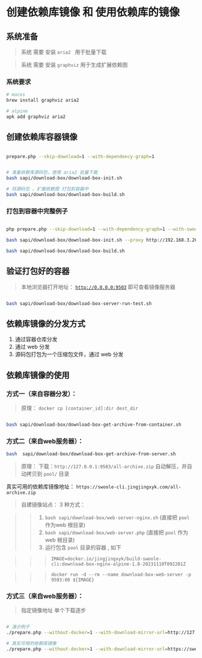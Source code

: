 # 创建依赖库镜像 和 使用依赖库的镜像

## 系统准备

> 系统 需要 安装 `aria2 ` 用于批量下载

> 系统 需要 安装 `graphviz` 用于生成扩展依赖图

### 系统要求

```bash
# macos
brew install graphviz aria2

# alpine
apk add graphviz aria2

```

## 创建依赖库容器镜像

```bash

prepare.php --skip-download=1 --with-dependency-graph=1


# 准备依赖库源码包，使用 aria2 批量下载
bash sapi/download-box/download-box-init.sh

# 将源码包 、扩展依赖图 打包到容器中
bash sapi/download-box/download-box-build.sh

```

### 打包到容器中完整例子

```bash

php prepare.php --skip-download=1 --with-dependency-graph=1 --with-swoole-pgsql=1 +apcu +ds +xlswriter +ssh2 +inotify

bash sapi/download-box/download-box-init.sh --proxy http://192.168.3.26:8015

bash sapi/download-box/download-box-build.sh


```

## 验证打包好的容器

> 本地浏览器打开地址：   [`http://0.0.0.0:9503`](http://0.0.0.0:9503)  即可查看镜像服务器

```bash

bash sapi/download-box/download-box-server-run-test.sh

```

## 依赖库镜像的分发方式

1. 通过容器仓库分发
1. 通过 web 分发
1. 源码包打包为一个压缩包文件，通过 web 分发

## 依赖库镜像的使用

### 方式一（来自容器分发）：

> 原理：  `docker cp [container_id]:dir dest_dir`

```bash

bash sapi/download-box/download-box-get-archive-from-container.sh

```

### 方式二（来自web服务器）：

```bash
bash  sapi/download-box/download-box-get-archive-from-server.sh
```

> 原理： 下载：`http://127.0.0.1:9503/all-archive.zip`
> 自动解压，并自动拷贝到 `pool/` 目录

>
真实可用的依赖库镜像地址：  `https://swoole-cli.jingjingxyk.com/all-archive.zip`

> 自建镜像站点： 3 种方式：

> > 1. `bash sapi/download-box/web-server-nginx.sh`  (直接把 `pool` 作为web
       根目录)
>>  2. `bash sapi/download-box/web-server.php`       (直接把 `pool` 作为web
       根目录)
>>  3. 运行包含 `pool` 目录的容器 , 如下

> > > ` IMAGE=docker.io/jingjingxyk/build-swoole-cli:download-box-nginx-alpine-1.8-20231110T092201Z `

> > > ` docker run -d --rm --name download-box-web-server -p 9503:80 ${IMAGE} `

### 方式三（来自web服务器）：

> 指定镜像地址 单个下载逐步

```bash

# 演示例子
./prepare.php --without-docker=1 --with-download-mirror-url=http://127.0.0.1:9503

# 真实可用的依赖库镜像
./prepare.php --without-docker=1 --with-download-mirror-url=https://swoole-cli.jingjingxyk.com/


```


